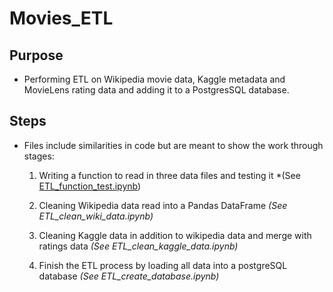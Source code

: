 # Movies_ETL

## Purpose
- Performing ETL on Wikipedia movie data, Kaggle metadata and MovieLens rating data and adding it to a PostgresSQL database.

## Steps 
- Files include similarities in code but are meant to show the work through stages:
    1. Writing a function to read in three data files and testing it
    *(See [ETL_function_test.ipynb](https://github.com/a-memme/Movie_Data_ETL/blob/main/ETL_function_test.ipynb))
    
    2. Cleaning Wikipedia data read into a Pandas DataFrame *(See ETL_clean_wiki_data.ipynb)*
    4. Cleaning Kaggle data in addition to wikipedia data and merge with ratings data *(See ETL_clean_kaggle_data.ipynb)*
    5. Finish the ETL process by loading all data into a postgreSQL database *(See ETL_create_database.ipynb)*
